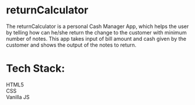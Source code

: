 # returnCalculator
The returnCalculator is a personal Cash Manager App, which helps the user by telling how can he/she return the change to the customer with minimum number of notes. This app takes input of bill amount and cash given by the customer and shows the output of the notes to return.

# Tech Stack:
HTML5\
CSS\
Vanilla JS
